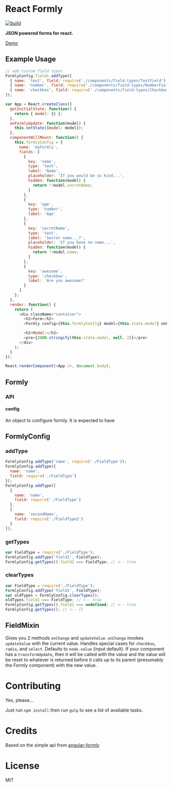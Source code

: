 # React Formly

[![build](https://travis-ci.org/formly-js/react-formly.svg)](https://travis-ci.org/formly-js/react-formly)

**JSON powered forms for react.**

[Demo](http://formly-js.github.io/react-formly)

## Example Usage

```javascript
// add custom field types
FormlyConfig.fields.addType([
  { name: 'text', field: require('./components/field-types/TextField') },
  { name: 'number', field: require('./components/field-types/NumberField') },
  { name: 'checkbox', field: require('./components/field-types/Checkbox') }
]);

var App = React.createClass({
  getInitialState: function() {
    return { model: {} };
  },
  onFormlyUpdate: function(model) {
    this.setState({model: model});
  },
  componentWillMount: function() {
    this.formlyConfig = {
      name: 'myFormly',
      fields: [
        {
          key: 'name',
          type: 'text',
          label: 'Name',
          placeholder: 'If you would be so kind...',
          hidden: function(model) {
            return !!model.secretName;
          }
        },
        {
          key: 'age',
          type: 'number',
          label: 'Age'
        },
        {
          key: 'secretName',
          type: 'text',
          label: 'Secret name...?',
          placeholder: 'If you have no name...',
          hidden: function(model) {
            return !!model.name;
          }
        },
        {
          key: 'awesome',
          type: 'checkbox',
          label: 'Are you awesome?'
        }
      ]
    };
  },
  render: function() {
    return (
      <div className="container">
        <h2>Form</h2>
        <Formly config={this.formlyConfig} model={this.state.model} onFormlyUpdate={this.onFormlyUpdate} />

        <h2>Model:</h2>
        <pre>{JSON.stringify(this.state.model, null, 2)}</pre>
      </div>
    );
  }
});

React.renderComponent(<App />, document.body);
```

## Formly

### API

#### config

An object to configure formly. It is expected to have

## FormlyConfig

### addType

```javascript
FormlyConfig.addType('name', require('./FieldType'));
FormlyConfig.addType({
  name: 'name',
  field: require('./FieldType')
});
FormlyConfig.addType([
  {
    name: 'name',
    field: require('./FieldType')
  },
  {
    name: 'secondName',
    field: require('./FieldType2')
  }
]);
```

### getTypes

```javascript
var FieldType = require('./FieldType');
FormlyConfig.addType('field1', FieldType);
FormlyConfig.getTypes().field1 === FieldType; // <-- true
```

### clearTypes

```javascript
var FieldType = require('./FieldType');
FormlyConfig.addType('field1', FieldType);
var oldTypes = FormlyConfig.clearTypes();
oldTypes.field1 === FieldType; // <-- true
FormlyConfig.getTypes().field1 === undefined; // <-- true
FormlyConfig.getTypes(); // <-- {}
```

## FieldMixin

Gives you 2 methods `onChange` and `updateValue`. `onChange` invokes `updateValue` with the current value. Handles special cases for `checkbox`, `radio`, and `select`. Defaults to `node.value` (input default). If your component has a `transformUpdate`, then it will be called with the value and the value will be reset to whatever is returned before it calls up to its parent (presumably the Formly component) with the new value.

# Contributing

Yes, please...

Just run `npm install` then run `gulp` to see a list of available tasks. 

# Credits

Based on the simple api from [angular-formly](https://github.com/formly-js/angular-formly)
 
# License
 
MIT

